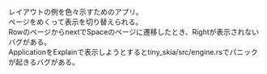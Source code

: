 レイアウトの例を色々示すためのアプリ。  
ページをめくって表示を切り替えられる。  
RowのページからnextでSpaceのページに遷移したとき、Rightが表示されないバグがある。  
ApplicationをExplainで表示しようとするとtiny_skia/src/engine.rsでパニックが起きるバグがある。